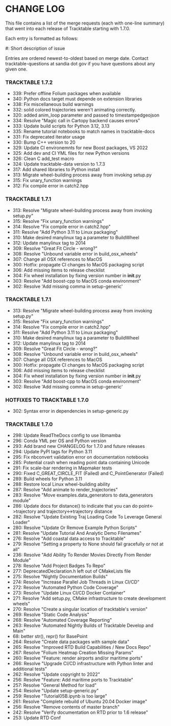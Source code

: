 # CHANGE LOG

This file contains a list of the merge requests (each with one-line summary)
that went into each release of Tracktable starting with 1.7.0.

Each entry is formatted as follows:

#<MERGE REQUEST NUMBER>: Short description of issue

Entries are ordered newest-to-oldest based on merge date.  Contact
tracktable-questions at sandia dot gov if you have questions about
any given one.

### TRACKTABLE 1.7.2

- 339: Prefer offline Folium packages when available
- 340: Python docs target must depende on extension libraries
- 338: Fix miscellaneous build warnings
- 332: solid colored trajectories weren't animating correctly.
- 320: added anim_loop parameter and passed to timestampedgeojson
- 334: Resolve "Magic call in Cartopy backend causes errors"
- 333: Update build scripts for Python 3.12, 3.13
- 335: Rename tutorial notebooks to match names in tracktable-docs
- 331: Fix deprecated iterator usage
- 330: Bump C++ version to 20
- 329: Update CI environemnts for new Boost packages, VS 2022
- 325: Add dev and CI YML files for new Python versions
- 326: Clean C add_test macro
- 324: Update tracktable-data version to 1.7.3
- 317: Add shared libraries to Python install
- 313: Migrate wheel-building process away from invoking setup.py
- 315: Fix unary_function warnings
- 312: Fix compile error in catch2.hpp

### TRACKTABLE 1.7.1

- 313: Resolve "Migrate wheel-building process away from invoking setup.py"
- 315: Resolve "Fix unary_function warnings"
- 314: Resolve "Fix compile error in catch2.hpp"
- 311: Resolve "Add Python 3.11 to Linux packaging"
- 310: Make desired manylinux tag a parameter to BuildWheel
- 312: Update manylinux tag to 2014
- 309: Resolve "Great Fit Circle - wrong?"
- 308: Resolve "Unbound variable error in build_osx_wheels"
- 307: Change all OSX references to MacOS
- 300: Hotfix: propagate CI changes to MacOS packaging script
- 306: Add missing items to release checklist
- 304: Fix wheel installation by fixing version number in __init__.py
- 303: Resolve "Add boost-cpp to MacOS conda environment"
- 302: Resolve 'Add missing comma in setup-generic'

### TRACKTABLE 1.7.1

- 313: Resolve "Migrate wheel-building process away from invoking setup.py" 
- 315: Resolve "Fix unary_function warnings"
- 314: Resolve "Fix compile error in catch2.hpp"
- 311: Resolve "Add Python 3.11 to Linux packaging"
- 310: Make desired manylinux tag a parameter to BuildWheel
- 312: Update manylinux tag to 2014
- 309: Resolve "Great Fit Circle - wrong?"
- 308: Resolve "Unbound variable error in build_osx_wheels"
- 307: Change all OSX references to MacOS
- 300: Hotfix: propagate CI changes to MacOS packaging script
- 306: Add missing items to release checklist
- 304: Fix wheel installation by fixing version number in __init__.py
- 303: Resolve "Add boost-cpp to MacOS conda environment"
- 302: Resolve 'Add missing comma in setup-generic'

### HOTFIXES TO TRACKTABLE 1.7.0

- 302: Syntax error in dependencies in setup-generic.py

### TRACKTABLE 1.7.0

- 298: Update ReadTheDocs config to use libmamba
- 296: Conda YML per OS and Python version
- 293: Add brand new CHANGELOG for 1.7.0 and future releases
- 294: Update PyPI tags for Python 3.11
- 295: Fix nbconvert validation error on documentation notebooks
- 285: Potential crash when reading point data containing Unicode
- 291: Fix scale-bar rendering in Mapmaker tests
- 290: Fixed C_GREAT_CIRCLE_FIT (Failed) and C_PointGenerator (Failed)
- 289: Build wheels for Python 3.11
- 288: Restore local Linux wheel-building ability
- 287: Resolve "Add animate to render_trajectories"
- 283: Resolve "Move examples.data_generators to data_generators module"
- 286: Update docs for distance() to indicate that you can do point<->trajectory and trajectory<->trajectory distance
- 282: Resolve "Update Existing Traj Loading Code To Leverage General Loader"
- 280: Resolve "Update Or Remove Example Python Scripts"
- 281: Resolve "Update Tutorial And Analytic Demo Filenames"
- 276: Resolve "Add coastal data access to Tracktable"
- 279: Resolve "Setting a property to None should fail gracefully or not at all"
- 236: Resolve "Add Ability To Render Movies Directly From Render Module"
- 278: Resolve "Add Project Badges To Repo"
- 277: DeprecatedDeclaration.h left out of CMakeLists file
- 275: Resolve "Nightly Documentation Builds"
- 274: Resolve "Increase Parallel Job Threads in Linux CI/CD"
- 272: Resolve "Automated Python Code Coverage"
- 273: Resolve "Update Linux CI/CD Docker Container"
- 271: Resolve "Add setup.py, CMake infrastructure to create development wheels"
- 270: Resolve "Create a singular location of tracktable's version"
- 269: Resolve "Static Code Analysis"
- 268: Resolve "Automated Coverage Reporting"
- 263: Resolve "Automated Nightly Builds of Tracktable Develop and Main"
- 68: better str(), repr() for BasePoint
- 264: Resolve "Create data packages with sample data"
- 265: Resolve "Improved RTD Build Capabilities / New Docs Repo"
- 267: Resolve "Folium Heatmap Creation Missing Params"
- 260: Resolve "Feature: render airports and/or maritime ports"
- 266: Resolve "Upgrade CI/CD infrastructure with Python linter and additional tests"
- 262: Resolve "Update copyright to 2022"
- 256: Resolve "Feature: Add maritime ports to Tracktable"
- 257: Resolve "General Method for load"
- 254: Resolve "Update setup-generic.py"
- 259: Resolve "Tutorial05B.ipynb is too large"
- 261: Resolve "Complete rebuild of Ubuntu 20.04 Docker image"
- 256: Resolve "Remove contents of master branch"
- 242: Resolve "Verify documentation on RTD prior to 1.6 release"
- 253: Update RTD Conf


